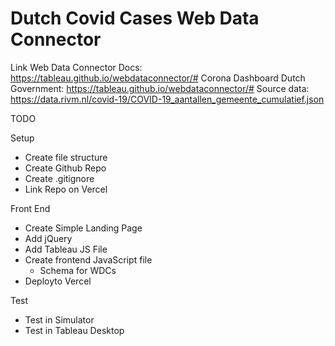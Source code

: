 # Dutch Covid Cases Web Data Connector

Link Web Data Connector Docs:  https://tableau.github.io/webdataconnector/#
Corona Dashboard Dutch Government: https://tableau.github.io/webdataconnector/#
Source data: https://data.rivm.nl/covid-19/COVID-19_aantallen_gemeente_cumulatief.json


TODO


Setup


- Create file structure
- Create Github Repo
- Create .gitignore
- Link Repo on Vercel


Front End

- Create Simple Landing Page
- Add jQuery 
- Add Tableau JS File
- Create frontend JavaScript file
  - Schema for WDCs
- Deployto Vercel


Test


- Test in Simulator
- Test in Tableau Desktop
